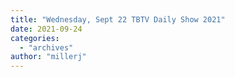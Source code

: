 ```yaml
---
title: "Wednesday, Sept 22 TBTV Daily Show 2021"
date: 2021-09-24
categories: 
  - "archives"
author: "millerj"
---
```



